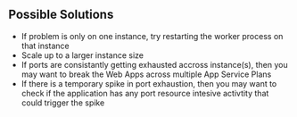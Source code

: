 ## Possible Solutions
* If problem is only on one instance, try restarting the worker process on that instance
* Scale up to a larger instance size
* If ports are consistantly getting exhausted accross instance(s), then you may want to break the Web Apps across multiple App Service Plans
* If there is a temporary spike in port exhaustion, then you may want to check if the application has any port resource intesive activtity that could trigger the spike
